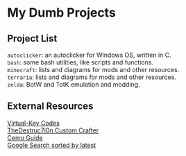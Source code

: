 # My Dumb Projects
## Project List
`autoclicker`: an autoclicker for Windows OS, written in C.
<br>`bash`: some bash utilities, like scripts and functions.
<br>`minecraft`: lists and diagrams for mods and other resources.
<br>`terraria`: lists and diagrams for mods and other resources.
<br>`zelda`: BotW and TotK emulation and modding.
## External Resources
[Virtual-Key Codes](https://learn.microsoft.com/en-us/windows/win32/inputdev/virtual-key-codes)
<br>[TheDestruc7i0n Custom Crafter](https://crafting.thedestruc7i0n.ca/)
<br>[Cemu Guide](https://cemu.cfw.guide/)
<br>[Google Search sorted by latest](https://cse.google.com/cse?cx=4416977100c5544ee)
